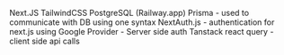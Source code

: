 Next.JS
TailwindCSS
PostgreSQL (Railway.app)
Prisma - used to communicate with DB using one syntax
NextAuth.js - authentication for next.js using Google Provider - Server side auth
Tanstack react query - client side api calls
